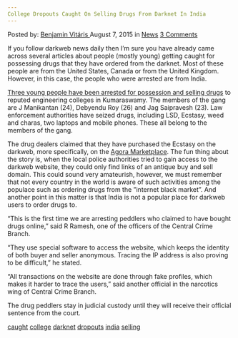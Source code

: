 ```yaml
---
College Dropouts Caught On Selling Drugs From Darknet In India
---
```

<article class="post-listing post-11210 post type-post status-publish format-standard hentry category-news tag-caught tag-college tag-darknet tag-dropouts tag-india tag-selling">
<div class="post-inner">
<span>Posted by: <a href="https://www.deepdotweb.com/author/benjaminvi/" title="">Benjamin Vitáris </a></span>
<span>August 7, 2015</span>
<span>in <a href="https://www.deepdotweb.com/category/news/" rel="category tag">News</a></span>
<span><a href="https://www.deepdotweb.com/2015/08/07/college-dropouts-caught-on-selling-drugs-from-darknet-in-india/#comments">3 Comments</a></span>


<p>If you follow darkweb news daily then I’m sure you have already came across several articles about people (mostly young) getting caught for possessing drugs that they have ordered from the darknet. Most of these people are from the United States, Canada or from the United Kingdom. However, in this case, the people who were arrested are from India.</p>
<p><a href="http://timesofindia.indiatimes.com/city/bengaluru/Peddlers-procure-narcotics-from-darknet/articleshow/48368502.cms">Three young people have been arrested for possession and selling drugs</a> to reputed engineering colleges in Kumaraswamy. The members of the gang are J Manikantan (24), Debyendu Roy (26) and Jag Saipravesh (23). Law enforcement authorities have seized drugs, including LSD, Ecstasy, weed and charas, two laptops and mobile phones. These all belong to the members of the gang.</p>
<p>The drug dealers claimed that they have purchased the Ecstasy on the darkweb, more specifically, on the <a href="http://www.deepdotweb.com/marketplace-directory/listing/agora-market">Agora Marketplace</a>. The fun thing about the story is, when the local police authorities tried to gain access to the darkweb website, they could only find links of an antique buy and sell domain. This could sound very amateurish, however, we must remember that not every country in the world is aware of such activities among the populace such as ordering drugs from the ”internet black market”. And another point in this matter is that India is not a popular place for darkweb users to order drugs to.</p>
<p>&#8220;This is the first time we are arresting peddlers who claimed to have bought drugs online,&#8221; said R Ramesh, one of the officers of the Central Crime Branch.</p>
<p>&#8220;They use special software to access the website, which keeps the identity of both buyer and seller anonymous. Tracing the IP address is also proving to be difficult,&#8221; he stated.</p>
<p>&#8220;All transactions on the website are done through fake profiles, which makes it harder to trace the users,&#8221; said another official in the narcotics wing of Central Crime Branch.</p>
<p>The drug peddlers stay in judicial custody until they will receive their official sentence from the court.</p>
</div>
<a href="https://www.deepdotweb.com/tag/caught/" rel="tag">caught</a> <a href="https://www.deepdotweb.com/tag/college/" rel="tag">college</a> <a href="https://www.deepdotweb.com/tag/darknet/" rel="tag">darknet</a> <a href="https://www.deepdotweb.com/tag/dropouts/" rel="tag">dropouts</a>  <a href="https://www.deepdotweb.com/tag/india/" rel="tag">india</a> <a href="https://www.deepdotweb.com/tag/selling/" rel="tag">selling</a></span> <span style="display:none" class="updated">2015-08-07<a href="https://www.deepdotweb.com/author/benjaminvi/" title="Posts by Benjamin Vitáris" rel="author">Benjamin Vitáris</a></strong></div>

